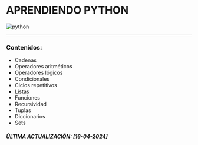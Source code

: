 # APRENDIENDO PYTHON 
![python](https://github.com/Ever-VC/Introduccion_Pyhton/assets/102596002/2f301ab9-bb41-43c6-843d-e3d37d01a528)
***
### Contenidos:
* Cadenas
* Operadores aritméticos
* Operadores lógicos
* Condicionales
* Ciclos repetitivos
* Listas
* Funciones
* Recursividad
* Tuplas
* Diccionarios
* Sets



##### ÚLTIMA ACTUALIZACIÓN: *[16-04-2024]*

